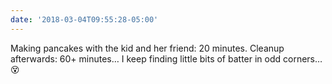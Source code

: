 ```yaml
---
date: '2018-03-04T09:55:28-05:00'
---
```

Making pancakes with the kid and her friend: 20 minutes. Cleanup afterwards: 60+ minutes… I keep finding little bits of batter in odd corners… 😵
